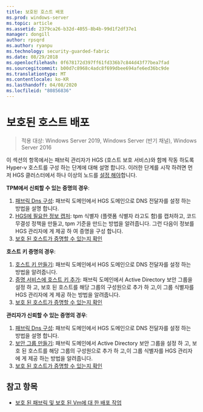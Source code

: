 ```yaml
---
title: 보호된 호스트 배포
ms.prod: windows-server
ms.topic: article
ms.assetid: 2379ca26-b32d-4055-8b4b-99d1f2df37e1
manager: dongill
author: rpsqrd
ms.author: ryanpu
ms.technology: security-guarded-fabric
ms.date: 08/29/2018
ms.openlocfilehash: 0f678172d397ff61fd336b7c844d43f77bea7fad
ms.sourcegitcommit: b00d7c8968c4adc8f699dbee694afe6ed36bc9de
ms.translationtype: MT
ms.contentlocale: ko-KR
ms.lasthandoff: 04/08/2020
ms.locfileid: "80856836"
---
```

# <a name="deploy-guarded-hosts"></a>보호된 호스트 배포

>적용 대상: Windows Server 2019, Windows Server (반기 채널), Windows Server 2016

이 섹션의 항목에서는 패브릭 관리자가 HGS (호스트 보호 서비스)와 함께 작동 하도록 Hyper-v 호스트를 구성 하는 단계에 대해 설명 합니다. 이러한 단계를 시작 하려면 먼저 HGS 클러스터에서 하나 이상의 노드를 [설정 해야](guarded-fabric-setting-up-the-host-guardian-service-hgs.md)합니다.

**TPM에서 신뢰할 수 있는 증명의 경우**:
1. [패브릭 Dns 구성](guarded-fabric-configuring-fabric-dns.md): 패브릭 도메인에서 HGS 도메인으로 DNS 전달자를 설정 하는 방법을 설명 합니다.
2. [HGS에 필요한 정보 캡처](guarded-fabric-tpm-trusted-attestation-capturing-hardware.md): tpm 식별자 (플랫폼 식별자 라고도 함)를 캡처하고, 코드 무결성 정책을 만들고, tpm 기준을 만드는 방법을 알려줍니다. 그런 다음이 정보를 HGS 관리자에 게 제공 하 여 증명을 구성 합니다.
3. [보호 된 호스트가 증명할 수 있는지 확인](guarded-fabric-confirm-hosts-can-attest-successfully.md)

**호스트 키 증명의 경우**:
1. [호스트 키 만들기](guarded-fabric-create-host-key.md#create-a-host-key): 패브릭 도메인에서 HGS 도메인으로 DNS 전달자를 설정 하는 방법을 알려줍니다.
2. [증명 서비스에 호스트 키 추가](guarded-fabric-create-host-key.md#add-the-host-key-to-the-attestation-service): 패브릭 도메인에서 Active Directory 보안 그룹을 설정 하 고, 보호 된 호스트를 해당 그룹의 구성원으로 추가 하 고,이 그룹 식별자를 HGS 관리자에 게 제공 하는 방법을 알려줍니다. 
3. [보호 된 호스트가 증명할 수 있는지 확인](guarded-fabric-confirm-hosts-can-attest-successfully.md)


**관리자가 신뢰할 수 있는 증명의 경우**:
1. [패브릭 Dns 구성](guarded-fabric-configuring-fabric-dns.md): 패브릭 도메인에서 HGS 도메인으로 DNS 전달자를 설정 하는 방법을 설명 합니다.
2. [보안 그룹 만들기](guarded-fabric-admin-trusted-attestation-creating-a-security-group.md): 패브릭 도메인에서 Active Directory 보안 그룹을 설정 하 고, 보호 된 호스트를 해당 그룹의 구성원으로 추가 하 고,이 그룹 식별자를 HGS 관리자에 게 제공 하는 방법을 알려줍니다. 
3. [보호 된 호스트가 증명할 수 있는지 확인](guarded-fabric-confirm-hosts-can-attest-successfully.md)


## <a name="see-also"></a>참고 항목

- [보호 된 패브릭 및 보호 된 Vm에 대 한 배포 작업](guarded-fabric-deploying-hgs-overview.md#deployment-tasks-for-guarded-fabrics-and-shielded-vms)
